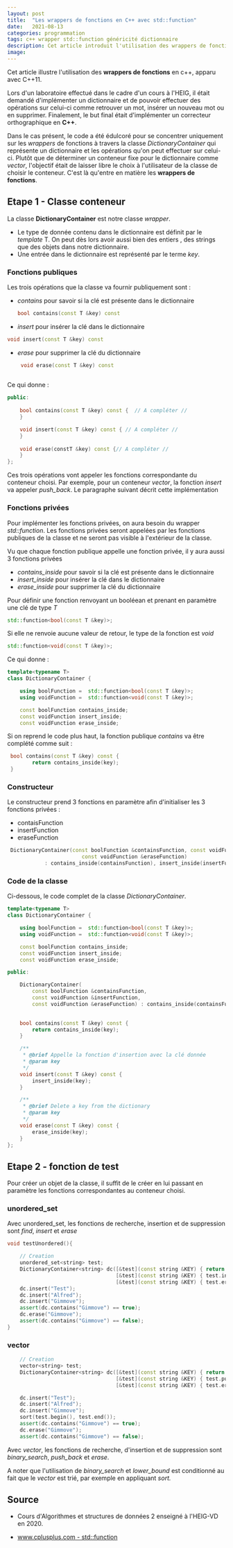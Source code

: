 ```yaml
---
layout: post
title:  "Les wrappers de fonctions en C++ avec std::function"
date:   2021-08-13
categories: programmation
tags: c++ wrapper std::function généricité dictionnaire
description: Cet article introduit l'utilisation des wrappers de fonctions en c++, apparu avec C++11. Le concept sera vu à travers l'implémentation d'un dictionnaire et le wrapper std::function.
image: 
---
```


Cet article illustre l'utilisation des **wrappers de fonctions** en c++, apparu avec C++11.

Lors d'un laboratoire effectué dans le cadre d'un cours à l'HEIG, il était demandé d'implémenter un dictionnaire et de pouvoir effectuer des opérations sur celui-ci comme retrouver un mot, insérer un nouveau mot ou en supprimer. Finalement, le but final était d'implémenter un correcteur orthographique en **C++**.

Dans le cas présent, le code a été édulcoré pour se concentrer uniquement sur les *wrappers* de fonctions à travers la classe *DictionaryContainer* qui représente un dictionnaire et les opérations qu'on peut effectuer sur celui-ci. Plutôt que de déterminer un conteneur fixe pour le dictionnaire comme *vector*, l'objectif était de laisser libre le choix à l'utilisateur de la classe de choisir le conteneur. C'est là qu'entre en matière les **wrappers de fonctions**.





## Etape 1 - Classe conteneur

La classe **DictionaryContainer** est notre classe *wrapper*. 

- Le type de donnée contenu dans le dictionnaire est définit par le *template* T. On peut dès lors avoir aussi bien des entiers , des strings que des objets dans notre dictionnaire. 
- Une entrée dans le dictionnaire est représenté par le terme *key*. 

### Fonctions publiques

Les trois opérations que la classe va fournir publiquement sont :

- *contains* pour savoir si la clé est présente dans le dictionnaire

  ```c++
  bool contains(const T &key) const
  ```

- *insert* pour insérer la clé dans le dictionnaire

```c++
void insert(const T &key) const
```

- *erase* pour supprimer la clé du dictionnaire

  ```c++
   void erase(const T &key) const
       
  ```



Ce qui donne :


```c++
public:
  
    bool contains(const T &key) const {  // A compléter // 
    }

    void insert(const T &key) const { // A compléter // 
    }
   
    void erase(constT &key) const {// A compléter // 
    }
};
```

Ces trois opérations vont appeler les fonctions correspondante du conteneur choisi. Par exemple, pour un conteneur *vector*, la fonction *insert* va appeler *push_back*.  Le paragraphe suivant décrit cette implémentation

### Fonctions privées

Pour implémenter les fonctions privées, on aura besoin du wrapper *std::function*. Les fonctions privées seront appelées par les fonctions publiques de la classe et ne seront pas visible à l'extérieur de la classe.

Vu que chaque fonction publique appelle une fonction privée, il y aura aussi 3 fonctions privées

- *contains_inside* pour savoir si la clé est présente dans le dictionnaire
- *insert_inside* pour insérer la clé dans le dictionnaire
- *erase_inside* pour supprimer la clé du dictionnaire



Pour définir une fonction renvoyant un booléean et prenant en paramètre une clé de type *T*

```c++
std::function<bool(const T &key)>;
```

Si elle ne renvoie aucune valeur de retour, le type de la fonction est *void*

```c++
std::function<void(const T &key)>;
```



Ce qui donne :

```c++
template<typename T>
class DictionaryContainer {

    using boolFunction =  std::function<bool(const T &key)>;
    using voidFunction =  std::function<void(const T &key)>;

    const boolFunction contains_inside;
    const voidFunction insert_inside;
    const voidFunction erase_inside;
```



Si on reprend le code plus haut,  la fonction publique *contains* va être complété comme suit :

```c++
 bool contains(const T &key) const {
        return contains_inside(key);
 }
```



### Constructeur

Le constructeur prend 3 fonctions en paramètre afin d'initialiser les 3 fonctions privées :

- contaisFunction
- insertFunction
- eraseFunction

```c++
 DictionaryContainer(const boolFunction &containsFunction, const voidFunction &insertFunction,
                        const voidFunction &eraseFunction)
            : contains_inside(containsFunction), insert_inside(insertFunction), erase_inside(eraseFunction) {}
```





### Code de la classe

Ci-dessous, le code complet de la classe *DictionaryContainer*.

```c++
template<typename T>
class DictionaryContainer {

    using boolFunction =  std::function<bool(const T &key)>;
    using voidFunction =  std::function<void(const T &key)>;

    const boolFunction contains_inside;
    const voidFunction insert_inside;
    const voidFunction erase_inside;

public:

    DictionaryContainer(
        const boolFunction &containsFunction, 
        const voidFunction &insertFunction,
        const voidFunction &eraseFunction) : contains_inside(containsFunction), insert_inside(insertFunction), erase_inside(eraseFunction) {}

  
    bool contains(const T &key) const {
        return contains_inside(key);
    }

    /**
     * @brief Appelle la fonction d'insertion avec la clé donnée
     * @param key
     */
    void insert(const T &key) const {
        insert_inside(key);
    }

    /**
     * @brief Delete a key from the dictionary
     * @param key
     */
    void erase(const T &key) const {
        erase_inside(key);
    }
};
```

## Etape 2 - fonction de test

Pour créer un objet de la classe, il suffit de le créer en lui passant en paramètre les fonctions correspondantes au conteneur choisi.

### unordered_set

Avec unordered_set, les fonctions de recherche, insertion et de suppression sont *find*, *insert* et *erase*

```c++
void testUnordered(){

    // Creation
    unordered_set<string> test;
    DictionaryContainer<string> dc([&test](const string &KEY) { return test.find(KEY) != test.end(); },
                                   [&test](const string &KEY) { test.insert(KEY); },
                                   [&test](const string &KEY) { test.erase(KEY); });
    dc.insert("Test");
    dc.insert("Alfred");
    dc.insert("Gimmove");
    assert(dc.contains("Gimmove") == true);
    dc.erase("Gimmove");
    assert(dc.contains("Gimmove") == false);
}
```



### vector

```c++
	// Creation
    vector<string> test;
    DictionaryContainer<string> dc([&test](const string &KEY) { return binary_search(test.begin(), test.end(), KEY); },
                                   [&test](const string &KEY) { test.push_back(KEY); },
                                   [&test](const string &KEY) { test.erase(lower_bound(test.begin(), test.end(), KEY)); });

    dc.insert("Test");
    dc.insert("Alfred");
    dc.insert("Gimmove");
    sort(test.begin(), test.end());
    assert(dc.contains("Gimmove") == true);
    dc.erase("Gimmove");
    assert(dc.contains("Gimmove") == false);
```

Avec *vector*, les fonctions de recherche, d'insertion et de suppression sont *binary_search*, *push_back* et *erase*.

A noter que l'utilisation de *binary_search* et *lower_bound* est conditionné au fait que le *vector* est trié, par exemple en appliquant *sort.*

## Source 

- Cours d'Algorithmes et structures de données 2 enseigné à l'HEIG-VD en 2020.

- [www.cplusplus.com - std::function](https://www.cplusplus.com/reference/functional/function/)